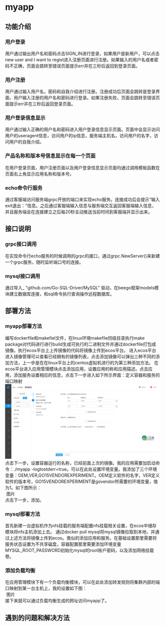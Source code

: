 # myapp
## 功能介绍
### 用户登录
用户通过输出用户名和密码点击SIGN_IN进行登录，如果用户是新用户，可以点击new user and I want to regist进入注册页面进行注册。如果输入的用户名或者密码不正确，页面会跳转至错误页面提示err并在三秒后返回到登录页面。
### 用户注册
用户通过输入用户名，密码和自我介绍进行注册。注册成功后页面会跳转是登录界面，用户输入注册的用户名和密码进行登录。如果注册失败，页面会跳转至错误页面提示err并在三秒后返回登录页面。
### 用户登录信息显示
用户通过输入正确的用户名和密码进入用户登录信息显示页面。页面中会显示访问用户的useragent信息，访问用户的ip信息，服务端主机名，访问用户的名字，访问用户的自我介绍。
### 产品名称和版本号信息显示在每一个页面
在用户登录页面，用户注册页面以及用户登录信息显示页面均通过调用模板函数在页面右上角显示应用名称和版本号。
### echo命令行服务
通过客服端访问服务端grpc开放的端口来实现echo服务。连接成功后会提示“输入exit退出：”信息。之后通过客服端输入信息与服务端交互返回客服端输入信息，并且服务端会在连接建立之后每20秒主动推送当前时间到客服端并显示出来。
## 接口说明
### grpc接口调用
在实现命令行echo服务的时候调用的grpc的接口，通过grpc.NewServer()来新建一个grpc服务，随时监听端口号的连接。
### mysql接口调用
通过导入_ "github.com/Go-SQL-Driver/MySQL" 驱动，在beego框架models模块建立数据库连接，和sql命令执行查询操作远程数据库。
## 部署方法
### myapp部署方法
编写dockerfile和makefiel文件，在linux环境makefile同级目录执行make package对代码进行进行build生成可执行的二进制文件并通过dockerfile打包成镜像。执行ecos平台上上传镜像的代码将镜像上传到ecos平台。
进入ecos平台进入镜像管理可以查看已经拥有的镜像列表，点击添加镜像可以弹出三种不同的添加方法，上一步是在在linux平台上的centos虚拟机进行的为第三种添加方法。 
在ecos平台进入应用管理模块点击添加应用，设置应用的称和应用描述。点击应用，添加服务设置相应的信息，点击下一步进入如下所示界面：定义容器和服务的端口映射<br>
 ![Image text]( https://github.com/muhongwei/myapp/blob/master/static/picture/myappPort.png)<br>
点击下一步，设置容器运行的名称，已经前面上次的镜像。我的应用需要加启动命令：./myapp -logtostderr=true。可以在此处设置环境变量。我添加了三个环境变量：OEM,VER,GO15VENDOREXPERIMENT。OEM定义软件的名字，VER定义软件的版本号，GO15VENDOREXPERIMENT是govendor所需要的环境变量，值为1。如下图所示：<br>
  图片<br>
点击下一步，添加。
### mysql部署方法
首先新建一台虚拟机作为nfs挂载的服务端配置nfs挂载相关设置，在ecos中储存模块将nfs主机添加上去。
通过docker pull mysql将mysql镜像拉取到本地，并通过上述方法将镜像上传到ecos。类似的添加应用和服务。在基础设置那里需要将服务状态设置为不共享磁盘，容器配置那里需要添加环境变量MYSQL_ROOT_PASSWORD初始化mysql的root账户密码，以及添加网络挂载卷。
### 添加负载均衡
在应用管理模块下有一个负载均衡模块，可以在此处添加转发规则将集群内部的端口映射到某一台主机上，我的设置如下图：<br>
  图片<br>
接下来就可以通过负载均衡生成的网址访问myapp了。
## 遇到的问题和解决方法
